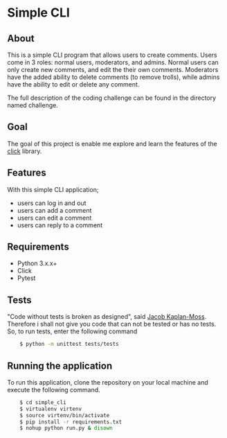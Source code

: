 # Simple CLI
## About
This is a simple CLI program that allows users to create comments. Users come in 3 roles: normal users, moderators, and 
admins. Normal users can only create new comments, and edit the their own comments. Moderators have the added ability 
to delete comments (to remove trolls), while admins have the ability to edit or delete any comment.

The full description of the coding challenge can be found in the directory named challenge.
## Goal
The goal of this project is enable me explore and learn the features of the [click](http://click.pocoo.org/5/) library.
## Features
With this simple CLI application;
- users can log in and out
- users can add a comment
- users can edit a comment
- users can reply to a comment
## Requirements
- Python 3.x.x+
- Click
- Pytest
## Tests
"Code without tests is broken as designed", said  [Jacob Kaplan-Moss](https://jacobian.org/writing/django-apps-with-buildout/#s-create-a-test-wrapper). Therefore i shall not give you code that
can not be tested or has no tests. So, to run tests, enter the following command
```sh 
    $ python -m unittest tests/tests
```
## Running the application
To run this application, clone the repository on your local machine and execute the following command.
```sh
    $ cd simple_cli
    $ virtualenv virtenv
    $ source virtenv/bin/activate
    $ pip install -r requirements.txt
    $ nohup python run.py & disown
```